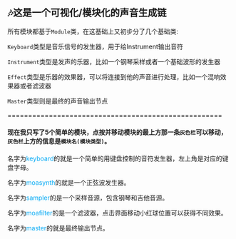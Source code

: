 ## :notes:这是一个可视化/模块化的声音生成链
所有模块都基于`Module`类，在这基础上又初步分了几个基础类:

`Keyboard`类型是音乐信号的发生器，用于给Instrument输出音符

`Instrument`类型是发声的乐器，比如一个钢琴采样或者一个基础波形的发生器

`Effect`类型是乐器的效果器，可以将连接到他的声音进行处理，比如一个混响效果器或者滤波器

`Master`类型则是最终的声音输出节点

====================================================
#### 现在我只写了5个简单的模块，点按并移动模块的最上方那一条`灰色栏`可以移动，`灰色栏`上方的信息是`模块名(模块类型)`。

名字为<font color=#03a9f4>keyboard</font>的就是一个简单的用键盘控制的音符发生器，左上角是对应的键盘字母。

名字为<font color=#03a9f4>moasynth</font>的就是一个正弦波发生器。

名字为<font color=#03a9f4>sampler</font>的是一个采样音源，包含钢琴和吉他音源。

名字为<font color=#03a9f4>moafilter</font>的是一个滤波器，点击界面移动小红球位置可以获得不同效果。

名字为<font color=#03a9f4>master</font>的就是最终输出节点。